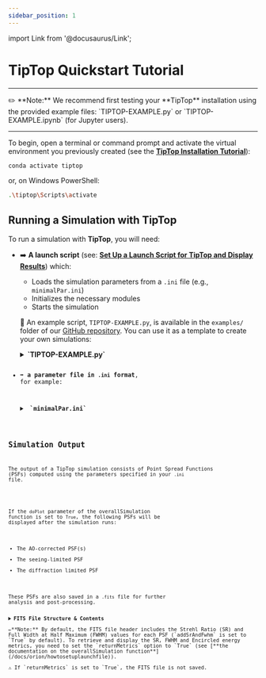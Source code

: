 ```yaml
---
sidebar_position: 1
---
```


import Link from '@docusaurus/Link';

# TipTop Quickstart Tutorial
<p align="justify">
<hr />
✏️ **Note:** We recommend first testing your **TipTop** installation using the provided example files: `TIPTOP-EXAMPLE.py` or `TIPTOP-EXAMPLE.ipynb` (for Jupyter users).
<hr />

To begin, open a terminal or command prompt and activate the virtual environment you previously created (see the [**TipTop Installation Tutorial**](/docs/general/installation.md)):
```bash
conda activate tiptop
```
or, on Windows PowerShell:
```bash
.\tiptop\Scripts\activate
```
</p>

## Running a Simulation with TipTop

To run a simulation with **TipTop**, you will need:
- ➡️ **A launch script** (see: [**Set Up a Launch Script for TipTop and Display Results**](/docs/orion/howtosetuplaunchfile)) which:
    - Loads the simulation parameters from a `.ini` file (e.g., `minimalPar.ini`)
    - Initializes the necessary modules
    - Starts the simulation 

    📄 An example script, `TIPTOP-EXAMPLE.py`, is available in the `examples/` folder of our [GitHub repository](https://github.com/astro-tiptop/TIPTOP). You can use it as a template to create your own simulations:
    <details>
    <summary><strong> `TIPTOP-EXAMPLE.py`</strong></summary>
    <pre><code>
    ```python
    from tiptop.tiptop import *
    plt.ion()

    overallSimulation("./", "minimalPar", './', 'test')
    ```
          </code></pre>

    ✏️ **Note:**     
    <div style={{marginTop:'-1.0rem'}}>    
        - The first and second arguments of `overallSimulation` are the path to the folder containing the input `.ini` file and the name of that file (without the extension).
        - The third and fourth arguments specify where to save the output results (in `.fits` format) and and the name of the resulting `.fits` file.

    A detailed documentation on the `overallSimulation` function can be found [**here**](/docs/orion/howtosetuplaunchfile#overallSimulation). 
    </div>
    </details> 

    📄 A more complete run script [(`TIPTOP_RUN.py`)](/docs/orion/howtosetuplaunchfile#completerunfile), which extracts key performance metrics (e.g., Strehl ratio, FWHM) from the output file and generates PSF visualizations, is available  [**here**](/docs/orion/howtosetuplaunchfile#completerunfile). You can use it as a template and adapt the input/output paths, filenames, and plotting options for your own simulations.

- ➡️ **a parameter file in `.ini` format**, for example:
    <details>
  <summary><strong> `minimalPar.ini`</strong></summary>
   <pre><code>
    ```python
    [telescope]
    TelescopeDiameter=8.
    Resolution = 128

    [atmosphere]
    Seeing = 0.6

    [sources_science]
    Wavelength = [1.6e-6]
    Zenith = [0.]
    Azimuth = [0.]

    [sources_HO]
    Wavelength = 750e-9

    [sensor_science]
    PixelScale = 40
    FieldOfView = 256

    [sensor_HO]
    PixelScale = 832
    FieldOfView = 6
    NumberPhotons = [200.]
    SigmaRON = 0.

    [DM]
    NumberActuators = [20]
    DmPitchs = [0.25]
    ```
      </code></pre>
    </details> 

   A user-friendly interface is available to help you generate custom `.ini` files by selecting an instrument from the available options (see: [**Available AO Instruments**](/docs/orion/aoinstruments)) and specifying parameter values. Access it by clicking the button below:
    <div
        style={{ display: 'flex', justifyContent: 'center', alignItems:'center' }}
        >
        <Link to="/docs/orion/interactivetools" style={{
            display: 'inline-block',
            marginTop: '0.5rem',
            padding: '1.0rem 2.0rem',
            height: '3.5rem',
            verticalAlign: 'middle',
            backgroundColor: '#3578e5',
            color: '#fff',
            borderRadius: '0.5rem',
            textDecoration: 'none',
            fontWeight: 'bold',
            fontSize: '1.3rem',
            textAlign: 'center',
            lineHeight: 'normal',
        }}>
        Open .ini Parameter File Generator
    </Link>
    </div>


    ✏️ **Note:** For a detailed explanation of the `.ini` parameter file structure and syntax, please refer to the [**Parameter Files**](/docs/orion/parameterfiles.md) page. 
    Guidance on configuring **TipTop** for your chosen adaptive optics system is available in [**Set Up TipTop According to the AO Mode**](/docs/orion/howtosetup.md).

## Simulation Output

The output of a TipTop simulation consists of Point Spread Functions (PSFs) computed using the parameters specified in your `.ini` file. 

<!-- Outputs also includes seeing limited PSF, diffraction limited PSF and some useful metrics (SR, EE, FWHM, …) -->

If the `doPlot` parameter of the overallSimulation function is set to `True`, the following PSFs will be displayed after the simulation runs:
- The AO-corrected PSF(s)
- The seeing-limited PSF
- The diffraction limited PSF

These PSFs are also saved in a `.fits` file for further analysis and post-processing.
<details>
  <summary><strong>FITS File Structure & Contents</strong></summary>

The FITS file contains multiple HDUs (Header/Data Units), each storing different types of data related to the PSFs generated during the simulation. The content is organized as follows:
- **HDU 0 – PRIMARY**<br/>
    Contains metadata about the simulation, the instrument, and observational parameters. It does not contain image data but provides essential contextual information.
- **HDU 1 – AO-Corrected PSF**<br/>
    Stores the cube of AO-corrected PSFs as a multi-dimensional image array with dimensions (`FieldOfView`, `FieldOfView`, `Nsrc`, `Nwvl`), where `FieldOfView` corresponds to the camera’s field of view in pixels as defined in the `[sensor_science]` section of your `.ini` file, `Nsrc` is the number of science sources, and `Nwvl` is the number of wavelengths specified in the `Wavelength` parameter of the `[sources_science]` section.
- **HDU 2 – Seeing-Limited PSF** <br/>
    Contains the seeing-limited (open-loop) PSF in a 2D image array of size (`FieldOfView`, `FieldOfView`).
- **HDU 3 – Diffraction-Limited PSF**<br/>
    Contains the diffraction-limited PSF, also stored as a 2D image array of size  (`FieldOfView`, `FieldOfView`). 
    <!-- It represents the theoretical best-case optical response limited only by the telescope’s aperture and diffraction. -->
- **HDU 4 – PSDs (if `savePSDs=True`)**<br/>
    Contains the Power Spectral Density (PSD), stored as a 3D array.
    <!-- (`FieldOfView`, `FieldOfView`, `Nsrc`). -->
- **HDU 4 or 5 – Final PSFs Radial Profiles**<br/>
    Contains the 1D radial profiles of the PSFs, stored as an 3D array.<br/> ✏️Note: The HDU number depends on whether the PSDs are saved.

Here is an example FITS structure produced with the minimalPar.ini configuration:
```python
No.    Name      Ver    Type      Cards   Dimensions   Format
  0  PRIMARY       1 PrimaryHDU      84   ()      
  1                1 ImageHDU        21   (256, 256, 1)   float64 #AO-corrected PSFs
  2                1 ImageHDU        10   (256, 256)      float64 #Open-loop PSF   
  3                1 ImageHDU        10   (256, 256)      float64 #Diffraction limited PSF
  4                1 ImageHDU        11   (256, 256, 1)   float64 #High Order PSD (if saved)  
  5                1 ImageHDU        11   (128, 1, 2)     float64 #PSFs profiles

```

</details>
✏️**Note:** By default, the FITS file header includes the Strehl Ratio (SR) and Full Width at Half Maximum (FWHM) values for each PSF (`addSrAndFwhm` is set to `True` by default). To retrieve and display the SR, FWHM and Encircled energy metrics, you need to set the `returnMetrics` option to `True` (see [**the documentation on the overallSimulation function**](/docs/orion/howtosetuplaunchfile)).<br/>
⚠️ If `returnMetrics` is set to `True`, the FITS file is not saved.